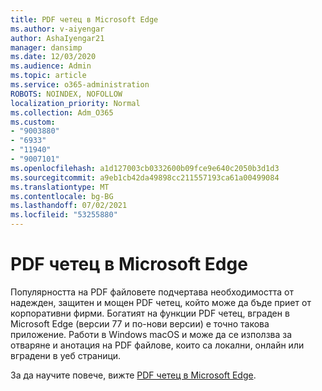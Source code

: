 ```yaml
---
title: PDF четец в Microsoft Edge
ms.author: v-aiyengar
author: AshaIyengar21
manager: dansimp
ms.date: 12/03/2020
ms.audience: Admin
ms.topic: article
ms.service: o365-administration
ROBOTS: NOINDEX, NOFOLLOW
localization_priority: Normal
ms.collection: Adm_O365
ms.custom:
- "9003880"
- "6933"
- "11940"
- "9007101"
ms.openlocfilehash: a1d127003cb0332600b09fce9e640c2050b3d1d3
ms.sourcegitcommit: a9eb1cb42da49898cc211557193ca61a00499084
ms.translationtype: MT
ms.contentlocale: bg-BG
ms.lasthandoff: 07/02/2021
ms.locfileid: "53255880"
---
```

# <a name="pdf-reader-in-microsoft-edge"></a>PDF четец в Microsoft Edge

Популярността на PDF файловете подчертава необходимостта от надежден, защитен и мощен PDF четец, който може да бъде приет от корпоративни фирми. Богатият на функции PDF четец, вграден в Microsoft Edge (версии 77 и по-нови версии) е точно такова приложение. Работи в Windows macOS и може да се използва за отваряне и анотация на PDF файлове, които са локални, онлайн или вградени в уеб страници.

За да научите повече, вижте [PDF четец в Microsoft Edge](https://go.microsoft.com/fwlink/?linkid=2140005).

